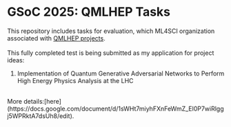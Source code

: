 # GSoC 2025: QMLHEP Tasks
This repository includes tasks for evaluation, which ML4SCI organization associated with [QMLHEP projects](https://ml4sci.org/gsoc/2025/proposal_QMLHEP1.html).  
<br>
This fully completed test is being submitted as my application for project ideas:
1. Implementation of Quantum Generative Adversarial Networks to Perform High Energy Physics Analysis at the LHC
 <br>
More details:[here](https://docs.google.com/document/d/1sWHt7miyhFXnFeWmZ_El0P7wiRlggj5WPRktA7dsUh8/edit).
